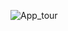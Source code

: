![App_tour](https://user-images.githubusercontent.com/95606753/159895121-61fa94fd-276d-41a7-ad67-a7ad4d532d98.gif)
